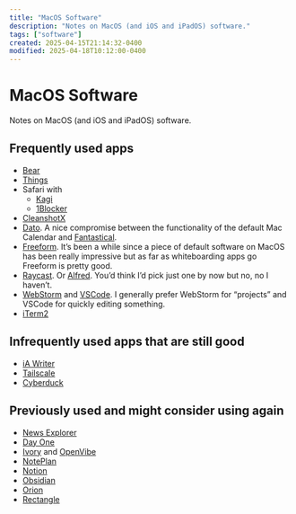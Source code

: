 ```yaml
---
title: "MacOS Software"
description: "Notes on MacOS (and iOS and iPadOS) software."
tags: ["software"]
created: 2025-04-15T21:14:32-0400
modified: 2025-04-18T10:12:00-0400
---
```

# MacOS Software

Notes on MacOS (and iOS and iPadOS) software.

## Frequently used apps

*   [Bear](https://bear.app/)
*   [Things](https://culturedcode.com/things/)
*   Safari with
    *   [Kagi](https://apps.apple.com/us/app/kagi-for-safari/id1622835804)
    *   [1Blocker](https://1blocker.com/)
*   [CleanshotX](https://cleanshot.com/)
*   [Dato](https://sindresorhus.com/dato). A nice compromise between the functionality of the default Mac Calendar and [Fantastical](https://flexibits.com/fantastical).
*   [Freeform](https://apps.apple.com/us/app/freeform/id6443742539). It’s been a while since a piece of default software on MacOS has been really impressive but as far as whiteboarding apps go Freeform is pretty good.
*   [Raycast](https://www.raycast.com/). Or [Alfred](https://www.alfredapp.com/). You’d think I’d pick just one by now but no, no I haven’t.
*   [WebStorm](https://www.jetbrains.com/webstorm/) and [VSCode](https://code.visualstudio.com/). I generally prefer WebStorm for “projects” and VSCode for quickly editing something.
*   [iTerm2](https://iterm2.com/)

  

## Infrequently used apps that are still good

*   [iA Writer](https://ia.net/writer)
*   [Tailscale](https://tailscale.com/)
*   [Cyberduck](https://cyberduck.io/)

  

## Previously used and might consider using again

*   [News Explorer](https://betamagic.nl/products/newsexplorer.html)
*   [Day One](https://dayoneapp.com/)
*   [Ivory](https://tapbots.com/ivory/) and [OpenVibe](https://openvibe.social/)
*   [NotePlan](https://noteplan.co/)
*   [Notion](https://www.notion.com/)
*   [Obsidian](https://obsidian.md/)
*   [Orion](https://kagi.com/orion/)
*   [Rectangle](https://rectangleapp.com/)